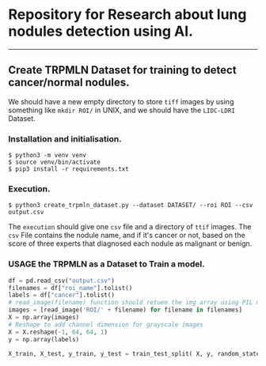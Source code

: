 # Repository for Research about lung nodules detection using AI.
----------------------------------------------------------------

## Create TRPMLN Dataset for training to detect cancer/normal nodules.

We should have a new empty directory to store `tiff` images by using something like `mkdir ROI/` in UNIX, and we should have the `LIDC-LDRI` Dataset.
### Installation and initialisation.
```console
$ python3 -m venv venv
$ source venv/bin/activate
$ pip3 install -r requirements.txt
```

### Execution.
```console
$ python3 create_trpmln_dataset.py --dataset DATASET/ --roi ROI --csv output.csv
```
The `execution` should give one `csv` file and a directory of `ttif` images.
The `csv` File contains the nodule name, and if it's cancer or not, based on the score of three experts that diagnosed each nodule as malignant or benign.

### USAGE the TRPMLN as a Dataset to Train a model.

```py
df = pd.read_csv("output.csv")
filenames = df["roi_name"].tolist()
labels = df["cancer"].tolist()
# read_image(filename) function should retuen the img array using PIL module
images = [read_image('ROI/' + filename) for filename in filenames]
X = np.array(images)
# Reshape to add channel dimension for grayscale images
X = X.reshape(-1, 64, 64, 1)
y = np.array(labels)

X_train, X_test, y_train, y_test = train_test_split( X, y, random_state=42, test_size=0.2)
```
